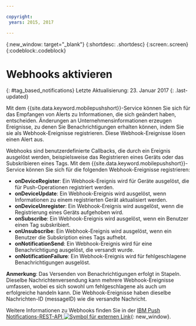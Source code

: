 ```yaml
---

copyright:
 years: 2015, 2017

---
```


{:new_window: target="_blank"}
{:shortdesc: .shortdesc}
{:screen:.screen}
{:codeblock:.codeblock}

# Webhooks aktivieren 
{: #tag_based_notifications}
Letzte Aktualisierung: 23. Januar 2017
{: .last-updated}


Mit dem {{site.data.keyword.mobilepushshort}}-Service können Sie sich für das Empfangen von Alerts zu Informationen, die sich geändert haben, entscheiden. Änderungen an Unternehmensinformationen erzeugen Ereignisse, zu denen Sie Benachrichtigungen erhalten können, indem Sie sie als Webhook-Ereignisse registrieren. Diese Webhook-Ereignisse lösen einen Alert aus. 

Webhooks sind benutzerdefinierte Callbacks, die durch ein Ereignis ausgelöst werden, beispielsweise das Registrieren eines Geräts oder das Subskribieren eines Tags. Mit dem {{site.data.keyword.mobilepushshort}}-Service können Sie sich für die folgenden Webhook-Ereignisse registrieren: 

- **onDeviceRegister**: Ein Webhook-Ereignis wird für Geräte ausgelöst, die für Push-Operationen registriert werden.
- **onDeviceUpdate**: Ein Webhook-Ereignis wird ausgelöst, wenn Informationen zu einem registrierten Gerät aktualisiert werden.
- **onDeviceUnregister**: Ein Webhook-Ereignis wird ausgelöst, wenn die Registrierung eines Geräts aufgehoben wird. 
- **onSubscribe**: Ein Webhook-Ereignis wird ausgelöst, wenn ein Benutzer einen Tag subskribiert.
- **onUnsubscribe**: Ein Webhook-Ereignis wird ausgelöst, wenn ein Benutzer die Subskription eines Tags aufhebt.
- **onNotificationSend**: Ein Webhook-Ereignis wird für eine Benachrichtigung ausgelöst, die versandt wurde.
- **onNotificationFailure**: Ein Webhook-Ereignis wird für fehlgeschlagene Benachrichtigungen ausgelöst.


**Anmerkung**: Das Versenden von Benachrichtigungen erfolgt in Stapeln. Dieselbe Nachrichtenversendung kann mehrere Webhook-Ereignisse umfassen, wobei es sich sowohl um fehlgeschlagene als auch um erfolgreiche handeln kann. 
Die Webhook-Ereignisse haben dieselbe Nachrichten-ID (messageID) wie die versandte Nachricht. 

Weitere Informationen zu Webhooks finden Sie in der [IBM Push Notifications-REST-API ![Symbol für externen Link](../../icons/launch-glyph.svg "Symbol für externen Link")](https://mobile.{DomainName}/imfpush/#/webhooks){: new_window}.
